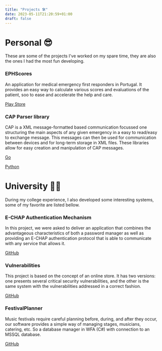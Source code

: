 ```yaml
---
title: "Projects 🛠"
date: 2023-05-11T21:20:59+01:00
draft: false
---
```


# Personal 😎

These are some of the projects I've worked on my spare time, they are also the ones I had the most fun developing.

### EPHScores

An application for medical emergency first responders in Portugal. It provides an easy way to calculate various scores and evaluations of the patient, soo to ease and accelerate the help and care.

[Play Store](https://play.google.com/store/apps/details?id=com.davidaraujo.ephscores)

### CAP Parser library

CAP is a XML message-formatted based communication focussed one structuring the main aspects of any given emergency in a easy to read/easy to exchange message. This messages can then be used for communication between devices and for long-term storage in XML files. These libraries allow for easy creation and manipulation of CAP messages.

[Go](https://pkg.go.dev/github.com/DavidAraujo98/CAP-parser)

[Python](https://test.pypi.org/project/capparser/)

# University 🧑‍🎓

During my college experience, I also developed some interesting systems, some of my favorite are listed bellow.

### E-CHAP Authentication Mechanism

In this project, we were asked to deliver an application that combines the advantageous characteristics of both a password manager as well as providing an E-CHAP authentication protocol that is able to communicate with any service that allows it.

[GitHub](https://github.com/DavidAraujo98/miect/tree/main/SIO%20-%20Seguranca%20Informatica%20em%20Organizacoes/Project-2)

### Vulnerabilities

This project is based on the concept of an online store. It has two versions: one presents several critical security vulnerabilities, and the other is the same system with the vulnerabilities addressed in a correct fashion.

[GitHub](https://github.com/DavidAraujo98/miect/tree/main/SIO%20-%20Seguranca%20Informatica%20em%20Organizacoes/Project-1)

### FestivalPlanner

Music festivals require careful planning before, during, and after they occur, our software provides a simple way of managing stages, musicians, catering, etc. So a database manager in WFA (C#) with connection to an MSSQL database.

[GitHub](https://github.com/DavidAraujo98/miect/tree/main/BD%20-%20Bases%20de%20Dados/Project%20-%20FestivalPlanner)
